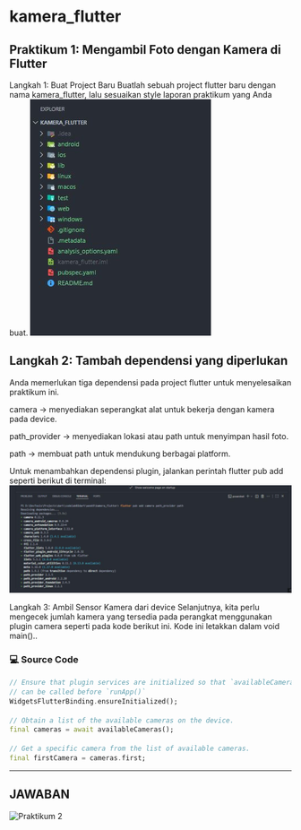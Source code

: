 # kamera_flutter

## Praktikum 1: Mengambil Foto dengan Kamera di Flutter
Langkah 1: Buat Project Baru Buatlah sebuah project flutter baru dengan nama kamera_flutter, 
lalu sesuaikan style laporan praktikum yang Anda buat. 
![Praktikum 1](img/P1L1.JPG)  

## Langkah 2: Tambah dependensi yang diperlukan
Anda memerlukan tiga dependensi pada project flutter untuk menyelesaikan praktikum ini.

camera → menyediakan seperangkat alat untuk bekerja dengan kamera pada device.

path_provider → menyediakan lokasi atau path untuk menyimpan hasil foto.

path → membuat path untuk mendukung berbagai platform.

Untuk menambahkan dependensi plugin, jalankan perintah flutter pub add seperti berikut di terminal:
![Praktikum 2](img/P1L2.JPG)  

Langkah 3: Ambil Sensor Kamera dari device
Selanjutnya, kita perlu mengecek jumlah kamera yang tersedia pada perangkat menggunakan plugin camera seperti pada kode berikut ini. Kode ini letakkan dalam void main()..

### 💻 Source Code  
```dart
// Ensure that plugin services are initialized so that `availableCameras()`
// can be called before `runApp()`
WidgetsFlutterBinding.ensureInitialized();

// Obtain a list of the available cameras on the device.
final cameras = await availableCameras();

// Get a specific camera from the list of available cameras.
final firstCamera = cameras.first;
```

---
## JAWABAN
![Praktikum 2](img/P1L3.JPG)  
